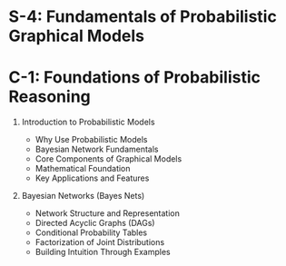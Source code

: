 # S-4: Fundamentals of Probabilistic Graphical Models

# C-1: Foundations of Probabilistic Reasoning

1. Introduction to Probabilistic Models

   - Why Use Probabilistic Models
   - Bayesian Network Fundamentals
   - Core Components of Graphical Models
   - Mathematical Foundation
   - Key Applications and Features

2. Bayesian Networks (Bayes Nets)
   - Network Structure and Representation
   - Directed Acyclic Graphs (DAGs)
   - Conditional Probability Tables
   - Factorization of Joint Distributions
   - Building Intuition Through Examples



